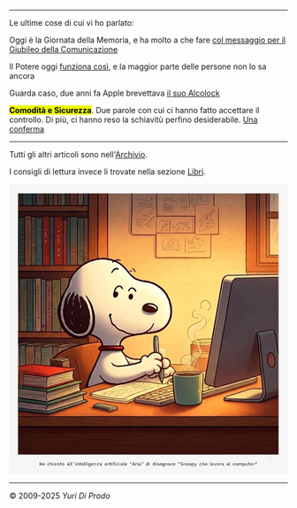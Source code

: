 
---

Le ultime cose di cui vi ho parlato:

Oggi è la Giornata della Memoria, e ha molto a che fare [col messaggio per il Giubileo della Comunicazione](/articles/2025-01-27-memoria-corta.html)

Il Potere oggi [funziona così](/articles/2025-01-23-strutture-di-permesso.html), e la maggior parte delle persone non lo sa ancora

Guarda caso, due anni fa Apple brevettava [il suo Alcolock](/articles/2025-01-20-alcolock.html)

<mark class="has-inline-color" style="background: rgb(238, 252, 0); color: black; font-weight: 700;">Comodità e Sicurezza</mark>. Due parole con cui ci hanno fatto accettare il controllo. Di più, ci hanno reso la schiavitù perfino desiderabile. [Una conferma](/articles/2025-01-11-comodita-sicurezza.html)

---

Tutti gli altri articoli sono nell'[Archivio](/pages/archivio.html).

I consigli di lettura invece li trovate nella sezione [Libri](/pages/libri.html).

![Snoopy che lavora al computer, un'immagine generata dall'intelligenza artificiale "Aria" integrata nel browser Opera](/img/snoopy-lavora-al-computer-aria-ai.jpg)

---

© 2009-2025 *Yuri Di Prodo*